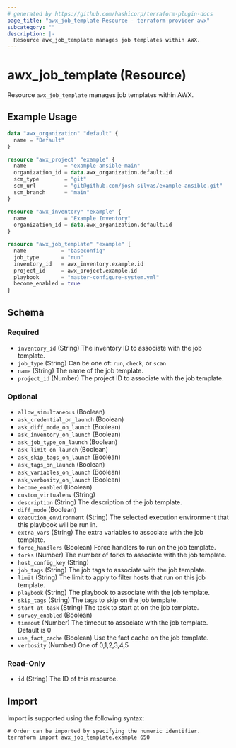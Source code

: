 ```yaml
---
# generated by https://github.com/hashicorp/terraform-plugin-docs
page_title: "awx_job_template Resource - terraform-provider-awx"
subcategory: ""
description: |-
  Resource awx_job_template manages job templates within AWX.
---
```


# awx_job_template (Resource)

Resource `awx_job_template` manages job templates within AWX.

## Example Usage

```terraform
data "awx_organization" "default" {
  name = "Default"
}

resource "awx_project" "example" {
  name            = "example-ansible-main"
  organization_id = data.awx_organization.default.id
  scm_type        = "git"
  scm_url         = "git@github.com/josh-silvas/example-ansible.git"
  scm_branch      = "main"
}

resource "awx_inventory" "example" {
  name            = "Example Inventory"
  organization_id = data.awx_organization.default.id
}

resource "awx_job_template" "example" {
  name           = "baseconfig"
  job_type       = "run"
  inventory_id   = awx_inventory.example.id
  project_id     = awx_project.example.id
  playbook       = "master-configure-system.yml"
  become_enabled = true
}
```

<!-- schema generated by tfplugindocs -->
## Schema

### Required

- `inventory_id` (String) The inventory ID to associate with the job template.
- `job_type` (String) Can be one of: `run`, `check`, or `scan`
- `name` (String) The name of the job template.
- `project_id` (Number) The project ID to associate with the job template.

### Optional

- `allow_simultaneous` (Boolean)
- `ask_credential_on_launch` (Boolean)
- `ask_diff_mode_on_launch` (Boolean)
- `ask_inventory_on_launch` (Boolean)
- `ask_job_type_on_launch` (Boolean)
- `ask_limit_on_launch` (Boolean)
- `ask_skip_tags_on_launch` (Boolean)
- `ask_tags_on_launch` (Boolean)
- `ask_variables_on_launch` (Boolean)
- `ask_verbosity_on_launch` (Boolean)
- `become_enabled` (Boolean)
- `custom_virtualenv` (String)
- `description` (String) The description of the job template.
- `diff_mode` (Boolean)
- `execution_environment` (String) The selected execution environment that this playbook will be run in.
- `extra_vars` (String) The extra variables to associate with the job template.
- `force_handlers` (Boolean) Force handlers to run on the job template.
- `forks` (Number) The number of forks to associate with the job template.
- `host_config_key` (String)
- `job_tags` (String) The job tags to associate with the job template.
- `limit` (String) The limit to apply to filter hosts that run on this job template.
- `playbook` (String) The playbook to associate with the job template.
- `skip_tags` (String) The tags to skip on the job template.
- `start_at_task` (String) The task to start at on the job template.
- `survey_enabled` (Boolean)
- `timeout` (Number) The timeout to associate with the job template. Default is 0
- `use_fact_cache` (Boolean) Use the fact cache on the job template.
- `verbosity` (Number) One of 0,1,2,3,4,5

### Read-Only

- `id` (String) The ID of this resource.

## Import

Import is supported using the following syntax:

```shell
# Order can be imported by specifying the numeric identifier.
terraform import awx_job_template.example 650
```
